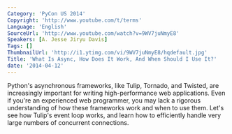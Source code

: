 ```yaml
---
Category: 'PyCon US 2014'
Copyright: 'http://www.youtube.com/t/terms'
Language: 'English'
SourceUrl: 'http://www.youtube.com/watch?v=9WV7juNmyE8'
Speakers: [A. Jesse Jiryu Davis]
Tags: []
ThumbnailUrl: 'http://i1.ytimg.com/vi/9WV7juNmyE8/hqdefault.jpg'
Title: 'What Is Async, How Does It Work, And When Should I Use It?'
date: '2014-04-12'
---
```

Python's asynchronous frameworks, like Tulip, Tornado, and Twisted, are increasingly important for writing high-performance web applications. Even if you're an experienced web programmer, you may lack a rigorous understanding of how these frameworks work and when to use them. Let's see how Tulip's event loop works, and learn how to efficiently handle very large numbers of concurrent connections.